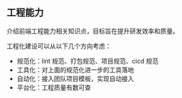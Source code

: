 ## 工程能力

介绍前端工程能力相关知识点，目标旨在提升研发效率和质量。

工程化建设可以从以下几个方向考虑：
- 规范化：lint 规范、打包规范、项目规范、cicd 规范
- 工具化：对上面的规范化进一步的工具落地
- 自动化：接入团队项目模板，实现自动接入
- 平台化：工程质量有数可查